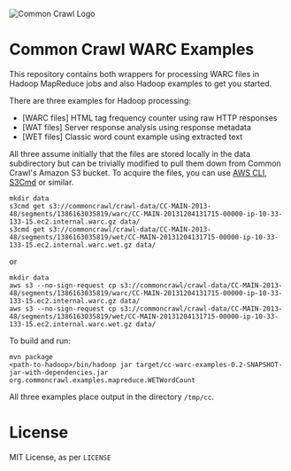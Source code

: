 ![Common Crawl Logo](http://commoncrawl.org/wp-content/uploads/2016/12/logocommoncrawl.png)

# Common Crawl WARC Examples

This repository contains both wrappers for processing WARC files in Hadoop MapReduce jobs and also Hadoop examples to get you started.

There are three examples for Hadoop processing:

+ [WARC files] HTML tag frequency counter using raw HTTP responses
+ [WAT files] Server response analysis using response metadata
+ [WET files] Classic word count example using extracted text

All three assume initially that the files are stored locally in the data subdirectory but can be trivially modified to pull them down from Common Crawl's Amazon S3 bucket. To acquire the files, you can use [AWS CLI](https://aws.amazon.com/cli/), [S3Cmd](http://s3tools.org/s3cmd) or similar.

    mkdir data
    s3cmd get s3://commoncrawl/crawl-data/CC-MAIN-2013-48/segments/1386163035819/warc/CC-MAIN-20131204131715-00000-ip-10-33-133-15.ec2.internal.warc.gz data/
    s3cmd get s3://commoncrawl/crawl-data/CC-MAIN-2013-48/segments/1386163035819/wet/CC-MAIN-20131204131715-00000-ip-10-33-133-15.ec2.internal.warc.wet.gz data/
or

    mkdir data
    aws s3 --no-sign-request cp s3://commoncrawl/crawl-data/CC-MAIN-2013-48/segments/1386163035819/warc/CC-MAIN-20131204131715-00000-ip-10-33-133-15.ec2.internal.warc.gz data/
    aws s3 --no-sign-request cp s3://commoncrawl/crawl-data/CC-MAIN-2013-48/segments/1386163035819/wet/CC-MAIN-20131204131715-00000-ip-10-33-133-15.ec2.internal.warc.wet.gz data/

To build and run:

    mvn package
    <path-to-hadoop>/bin/hadoop jar target/cc-warc-examples-0.2-SNAPSHOT-jar-with-dependencies.jar org.commoncrawl.examples.mapreduce.WETWordCount
    
All three examples place output in the directory `/tmp/cc`.
      
# License

MIT License, as per `LICENSE`
